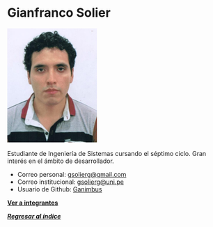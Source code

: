 # Gianfranco Solier

![Gianfranco Solier](Gian.png)

Estudiante de Ingeniería de Sistemas cursando el séptimo ciclo. Gran interés en el ámbito de desarrollador.

- Correo personal: gsolierg@gmail.com
- Correo institucional: gsolierg@uni.pe
- Usuario de Github: [Ganimbus](https://github.com/Ganimbus)

**[Ver a integrantes](../integrantes.md)**

***[Regresar al índice](../../proyecto.md)***